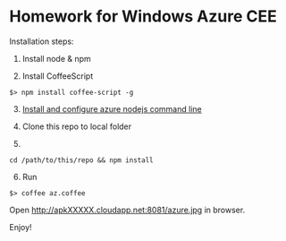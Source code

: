 Homework for Windows Azure CEE
==============================

Installation steps:

1. Install node & npm

2. Install CoffeeScript
```
$> npm install coffee-script -g
```
3. [Install and configure azure nodejs command line](http://www.windowsazure.com/en-us/manage/install-and-configure-cli/)

4. Clone this repo to local folder

5.

```
cd /path/to/this/repo && npm install
```

6. Run

```
$> coffee az.coffee
```

Open http://apkXXXXX.cloudapp.net:8081/azure.jpg in browser.

Enjoy!